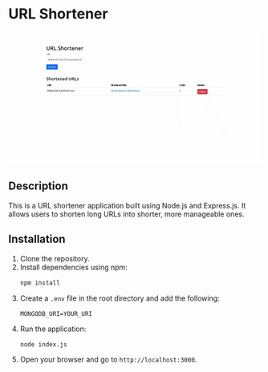 # URL Shortener

![screencapture.gif](https://raw.githubusercontent.com/syhrlanwr/url-shortener-express/main/screencapture.gif)


## Description
This is a URL shortener application built using Node.js and Express.js. It allows users to shorten long URLs into shorter, more manageable ones.

## Installation
1. Clone the repository.
2. Install dependencies using npm:
   ```bash
   npm install
    ```
3. Create a `.env` file in the root directory and add the following:
    ```env
    MONGODB_URI=YOUR_URI
    ```
4. Run the application:
    ```bash
    node index.js
    ```
5. Open your browser and go to `http://localhost:3000`.
